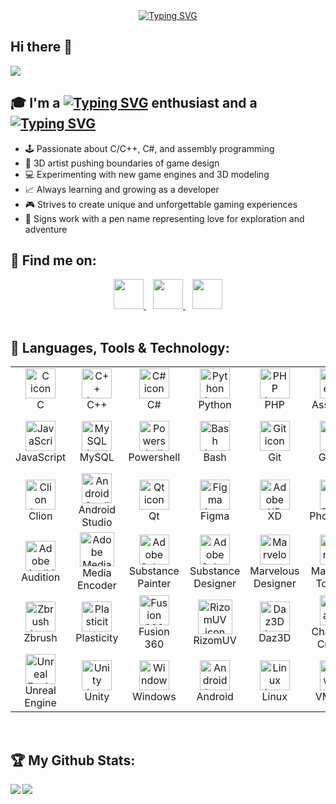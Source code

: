 <!-- https://www.asciiart.eu -->
<!-- https://readme-typing-svg.herokuapp.com/demo -->
<!-- Font: Cascadia Mono, Cascadia Code, Fira Code, Jetbrains Mono, Orbitron, Exo 2 || Duration: 5000 ms (default) || Pause: 1000 ms (default) -->
<!-- 
------((1))------
[![Typing SVG](https://readme-typing-svg.herokuapp.com?font=Jetbrains+mono&duration=4000&pause=500&color=33FF33&random=false&width=435&lines=Hi+there!+%F0%9F%91%8B;I'm+a+Computer-Science+enthusiast+..;+..+and+a+Game+Developer.)](https://tis-starlight.github.io)
------((2))------
[![Typing SVG](https://readme-typing-svg.herokuapp.com?font=Cascadia+Mono&size=40&duration=4000&pause=500&color=33FF33&center=true&vCenter=true&random=false&width=435&lines=STARLIGHT)](https://tis-starlight.github.io)
-->

<div align="center">
<a href="https://tis-starlight.github.io"><img src="https://readme-typing-svg.herokuapp.com?font=Orbitron&weight=500&size=40&duration=4000&pause=1000&color=33FF33&center=true&vCenter=true&random=false&width=435&height=40&lines=Starlight" alt="Typing SVG" /></a>
</div>


## Hi there 👋

<!-- ![](https://visitor-badge.laobi.icu/badge?page_id=tis-starlight.tis-starlight) -->
<!-- [![Github](https://img.shields.io/github/followers/tis-starlight?label=Followers&logo=Github)](https://github.com/tis-starlight) -->

[![](https://komarev.com/ghpvc/?username=tis-starlight&color=blue&style=flat&label=PROFILE+VIEWS&base=1200&abbreviated=true)](#)

## 🎓 I'm a [![Typing SVG](https://readme-typing-svg.herokuapp.com?font=Cascadia+Mono&size=25&duration=2000&pause=3000&color=35FAFF&multiline=true&repeat=true&random=false&width=235&height=32&lines=Computer-Science)](#) enthusiast and a [![Typing SVG](https://readme-typing-svg.herokuapp.com?font=Cascadia+Mono&size=25&duration=2000&pause=3000&color=FFA330&multiline=true&repeat=true&random=false&width=235&height=32&lines=Game+Developer)](#)
- 🕹️ Passionate about C/C++, C#, and assembly programming
- 🎨 3D artist pushing boundaries of game design
- 💻 Experimenting with new game engines and 3D modeling
- 📈 Always learning and growing as a developer
- 🎮 Strives to create unique and unforgettable gaming experiences
- 🌊 Signs work with a pen name representing love for exploration and adventure

## 📧 Find me on:

<div align="center">
  <a href="https://github.com/tis-starlight/" target="_blank" rel="noopener noreferrer">
    <img src="https://skillicons.dev/icons?i=github" width="48" height="48" />
  </a>
 &ensp;
  <a href="https://www.artstation.com/tis-starlight" target="_blank" rel="noopener noreferrer">
    <img src="https://img.icons8.com/color/48/artstation.png" width="48" height="48" />
  </a>
 &ensp;
  <a href="https://www.youtube.com/@tis-starlight" target="_blank" rel="noopener noreferrer">
    <img src="https://user-images.githubusercontent.com/85295120/144732113-320524b6-86df-4c49-bb6d-5f54219d6151.png" width="48" height="48" />
  </a> 
</div>





<br />

## 🧰 Languages, Tools & Technology:

<table align="center">
  <tr>
    <td align="center" width="96">
     <a href="#">
      <img src="https://skillicons.dev/icons?i=c" width="48" height="48" alt="C icon"/>
     </a>
      <br>C
    </td>
    <td align="center" width="96">
     <a href="#">
      <img src="https://skillicons.dev/icons?i=cpp" width="48" height="48" alt="C++ icon" />
     </a>
      <br>C++
    </td>
    <td align="center" width="96">
     <a href="#">
      <img src="https://skillicons.dev/icons?i=cs" width="48" height="48" alt="C# icon" />
     </a>
      <br>C#
    </td>
    <td align="center" width="96">
     <a href="#">
      <img src="https://skillicons.dev/icons?i=py" width="48" height="48" alt="Python icon" />
     </a>
      <br>Python
    </td>
    <td align="center" width="96">
     <a href="#">
      <img src="https://skillicons.dev/icons?i=php" width="48" height="48" alt="PHP icon" />
     </a>
      <br>PHP
    </td>
    <td align="center" width="96">
     <a href="#">
      <img src="https://img.icons8.com/color/48/assembly.png" width="48" height="48" alt="Assembly icon" />
     </a>
      <br>Assembly
    </td>
    <td align="center" width="96">
     <a href="#">
      <img src="https://skillicons.dev/icons?i=html" width="48" height="48" alt="HTML5 icon" />
     </a>
      <br>HTML5
    </td>
    <td align="center" width="96">
     <a href="#">
      <img src="https://skillicons.dev/icons?i=css" width="48" height="48" alt="CSS3 icon" />
     </a>
      <br>CSS3
    </td>
    <td align="center" width="96">
     <a href="#">
      <img src="https://skillicons.dev/icons?i=bootstrap" width="48" height="48" alt="Bootstrap icon" />
     </a>
      <br>Bootstrap
    </td>
  </tr>
  <tr>
    <td align="center" width="96">
     <a href="#">
      <img src="https://skillicons.dev/icons?i=js" width="48" height="48" alt="JavaScript icon" />
     </a>
      <br>JavaScript
    </td>
    <td align="center" width="96">
     <a href="#">
      <img src="https://skillicons.dev/icons?i=mysql" alt="MySQL icon" width="48" height="48" />
     </a>
      <br>MySQL
    </td>
    <td align="center" width="96">
     <a href="#">
      <img src="https://skillicons.dev/icons?i=powershell" width="48" height="48" alt="Powershell icon" />
     </a>
      <br>Powershell
    </td>
    <td align="center" width="96">
     <a href="#">
      <img src="https://skillicons.dev/icons?i=bash" width="48" height="48" alt="Bash icon" />
     </a>
      <br>Bash
    </td>
    <td align="center" width="96">
     <a href="#">
      <img src="https://skillicons.dev/icons?i=git" width="48" height="48" alt="Git icon" />
     </a>
      <br>Git
    </td>
    <td align="center" width="96">
     <a href="#">
      <img src="https://skillicons.dev/icons?i=github" alt="GitHub icon" width="48" height="48" />
     </a>
      <br>GitHub
    </td>
    <td align="center" width="96">
     <a href="#">
      <img src="https://skillicons.dev/icons?i=md" width="48" height="48" alt="Markdown icon" />
     </a>
      <br>Markdown
    </td>
    <td align="center" width="96">
     <a href="#">
      <img src="https://skillicons.dev/icons?i=vscode" width="48" height="48" alt="VS Code icon" />
     </a>
      <br>VS Code
    </td>
    <td align="center" width="96">
     <a href="#">
      <img src="https://skillicons.dev/icons?i=visualstudio" width="48" height="48" alt="Visual Studio icon" />
     </a>
      <br>Visual Studio
    </td>
  </tr>
  <tr>
    <td align="center" width="96">
     <a href="#">
      <img src="https://skillicons.dev/icons?i=clion" width="48" height="48" alt="Clion icon" />
     </a>
      <br>Clion
    </td>
    <td align="center" width="96">
     <a href="#">
      <img src="https://skillicons.dev/icons?i=androidstudio" width="48" height="48" alt="Android Studio icon" />
     </a>
      <br>Android Studio
    </td>
    <td align="center" width="96">
     <a href="#">
      <img src="https://skillicons.dev/icons?i=qt" width="48" height="48" alt="Qt icon" />
     </a>
      <br>Qt
    </td>
    <td align="center" width="96">
     <a href="#">
      <img src="https://skillicons.dev/icons?i=figma" width="48" height="48" alt="Figma icon" />
     </a>
      <br>Figma
    </td>
    <td align="center" width="96">
     <a href="#">
      <img src="https://skillicons.dev/icons?i=xd" width="48" height="48" alt="Adobe XD icon" />
     </a>
      <br>XD
    </td>
    <td align="center" width="96">
     <a href="#">
      <img src="https://skillicons.dev/icons?i=ps" width="48" height="48" alt="Adobe Photoshop icon" />
     </a>
      <br>Photoshop
    </td>
    <td align="center" width="96">
     <a href="#">
      <img src="https://skillicons.dev/icons?i=ai" width="48" height="48" alt="Adobe Illustrator icon" />
     </a>
      <br>Illustrator
    </td>
    <td align="center" width="96">
     <a href="#">
      <img src="https://skillicons.dev/icons?i=pr" width="48" height="48" alt="Adobe Premier icon" />
     </a>
      <br>Premier
    </td>
    <td align="center" width="96">
     <a href="#">
      <img src="https://skillicons.dev/icons?i=ae" width="48" height="48" alt="Adobe After Effects icon" />
     </a>
      <br>After Effects
    </td>
  </tr>
  <tr>
    <td align="center" width="96">
     <a href="#">
      <img src="https://skillicons.dev/icons?i=au" width="48" height="48" alt="Adobe Audition icon" />
     </a>
      <br>Audition
    </td>
    <td align="center" width="96">
     <a href="#">
      <img src="https://img.icons8.com/color/48/adobe-media-encoder.png" width="55" height="55" alt="Adobe Media Encoder icon" />
     </a>
      <br>Media Encoder
    </td>
    <td align="center" width="96">
     <a href="#">
      <img src="https://icons.veryicon.com/png/o/application/adobe-software-icon/substance-3d-painter.png" width="48" height="48" alt="Adobe Substance Painter icon" />
     </a>
      <br>Substance Painter
    </td>
    <td align="center" width="96">
     <a href="#">
      <img src="https://icons.veryicon.com/png/o/application/adobe-software-icon/substance-3d-designer.png" width="48" height="48" alt="Adobe Substance Designer icon" />
     </a>
      <br>Substance Designer
    </td>
    <td align="center" width="96">
     <a href="#">
      <img src="https://theme.zdassets.com/theme_assets/9584131/13955c04e90a66db35e6c085b4f65c0a5274ca77.png" width="48" height="48" alt="Marvelous Designer icon" />
     </a>
      <br>Marvelous Designer
    </td>
    <td align="center" width="96">
     <a href="#">
      <img src="https://marmoset.co/wp-content/uploads/2020/10/tb4_light-400x350.png" width="48" height="48" alt="Marmoset Toolbag icon" />
     </a>
      <br>Marmoset Toolbag
    </td>
    <td align="center" width="96">
     <a href="#">
      <img src="https://skillicons.dev/icons?i=blender" width="48" height="48" alt="Blender icon" />
     </a>
      <br>Blender
    </td>
    <td align="center" width="96">
     <a href="#">
      <img src="https://img.icons8.com/color/48/3ds-max.png" width="48" height="48" alt="3ds Max icon" />
     </a>
      <br>3ds Max
    </td>
    <td align="center" width="96">
     <a href="#">
      <img src="https://icons.iconarchive.com/icons/dakirby309/simply-styled/256/Autodesk-Maya-icon.png" width="48" height="48" alt="Maya icon" />
     </a>
      <br>Maya
    </td>
  </tr>
  <tr>
    <td align="center" width="96">
     <a href="#">
      <img src="https://cdn.icon-icons.com/icons2/512/PNG/512/zbrush_icon-icons.com_50712.png" width="48" height="48" alt="Zbrush icon" />
     </a>
      <br>Zbrush
    </td>
    <td align="center" width="96">
     <a href="#">
      <img src="https://www.plasticity.xyz/_next/image?url=%2F_next%2Fstatic%2Fmedia%2Ficon_256x256.09a58ec3.png&w=256&q=75" width="48" height="48" alt="Plasticity CAD icon" />
     </a>
      <br>Plasticity
    </td>
    <td align="center" width="96">
     <a href="#">
      <img src="https://cdn.icon-icons.com/icons2/3053/PNG/512/autodesk_fusion_macos_bigsur_icon_190367.png" width="48" height="48" alt="Fusion 360 icon" />
     </a>
      <br>Fusion 360
    </td>
    <td align="center" width="96">
     <a href="#">
      <img src="https://www.rizom-lab.com/wordpress/wp-content/uploads/2017/04/logo_vs_w.png" width="55" height="55" alt="RizomUV icon" />
     </a>
      <br>RizomUV
    </td>
    <td align="center" width="96">
     <a href="#">
      <img src="https://cdn.freelogovectors.net/wp-content/uploads/2019/01/daz-logo.png" width="48" height="48" alt="Daz3D icon" />
     </a>
      <br>Daz3D
    </td>
    <td align="center" width="96">
     <a href="#">
      <img src="https://user-images.githubusercontent.com/85295120/210119360-52351b17-13bd-48b5-bbf1-8d4927d174b6.png" width="48" height="48" alt="Reallusion Character Creator icon" />
     </a>
      <br>Character Creator
    </td>
    <td align="center" width="96">
     <a href="#">
      <img src="https://cdn.icon-icons.com/icons2/3053/PNG/512/quixel_bridge_macos_bigsur_icon_189802.png" width="48" height="48" alt="Marmoset Toolbag icon" />
     </a>
      <br>Quixel Bridge
    </td>
    <td align="center" width="96">
     <a href="#">
      <img src="https://img.icons8.com/color/48/epic-games.png" width="48" height="48" alt="Epic Games icon" />
     </a>
      <br>Epic Games
    </td>
    <td align="center" width="96">
     <a href="#">
      <img src="https://img.icons8.com/fluency/48/steam.png" width="48" height="48" alt="Steam icon" />
     </a>
      <br>Steam
    </td>
  </tr>
  <tr>
    <td align="center" width="96">
     <a href="#">
      <img src="https://skillicons.dev/icons?i=unreal" width="48" height="48" alt="Unreal Engine icon" />
     </a>
      <br>Unreal Engine
    </td>
    <td align="center" width="96">
     <a href="#">
      <img src="https://skillicons.dev/icons?i=unity" width="48" height="48" alt="Unity icon" />
     </a>
      <br>Unity
    </td>
    <td align="center" width="96">
     <a href="#">
      <img src="https://skillicons.dev/icons?i=windows" width="48" height="48" alt="Windows icon" />
     </a>
      <br>Windows
    </td>
    <td align="center" width="96">
     <a href="#">
      <img src="https://img.icons8.com/color/48/android-os.png" width="48" height="48" alt="Android icon" />
     </a>
      <br>Android
    </td>
    <td align="center" width="96">
     <a href="#">
      <img src="https://skillicons.dev/icons?i=linux" width="48" height="48" alt="Linux icon" />
     </a>
      <br>Linux
    </td>
    <td align="center" width="96">
     <a href="#">
      <img src="https://img.icons8.com/fluency/48/old-vmware-logo.png" width="48" height="48" alt="VMware icon" />
     </a>
      <br>VMware
    </td>
    <td align="center" width="96">
     <a href="#">
      <img src="https://skillicons.dev/icons?i=kali" width="48" height="48" alt="Kali Linux icon" />
     </a>
      <br>Kali Linux
    </td>
    <td align="center" width="96">
     <a href="#">
      <img src="https://seeklogo.com/images/C/cheat-engine-logo-4840A2FE20-seeklogo.com.png" width="48" height="48" alt="Cheat Engine icon" />
     </a>
      <br>Cheat Engine
    </td>
    <td align="center" width="96">
     <a href="#">
      <img src="https://github.com/user-attachments/assets/030c7b35-bcf0-4574-a1f4-84c5835e4e28" width="48" height="48" alt="HexRays IDA Pro icon" />
     </a>
      <br>HexRays IDA
    </td>
  </tr>
</table>

<br />

## 🏆 My Github Stats:

<!--
![Top Langs](https://github-readme-stats.vercel.app/api/top-langs/?username=tis-starlight&theme=material-palenight)
-->
<div>
<a href="https://github-readme-stats.vercel.app/api?username=tis-starlight&theme=material-palenight">
  <img  align="left" src="https://github-readme-stats.vercel.app/api?username=tis-starlight&count_private=true&show_icons=true&theme=material-palenight" />
</a>
<a href="https://github-readme-stats.vercel.app/api/top-langs/?username=tis-starlight&theme=material-palenight">
  <img align="left" src="https://github-readme-stats.vercel.app/api/top-langs/?username=tis-starlight&theme=material-palenight" />
</a>
</div>
